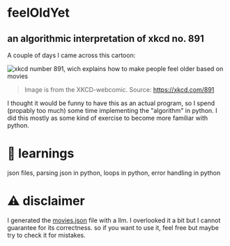 # feelOldYet
## an algorithmic interpretation of xkcd no. 891

A couple of days I came across this cartoon:

![xkcd number 891, wich explains how to make people feel older based on movies](https://imgs.xkcd.com/comics/movie_ages.png)
> Image is from the XKCD-webcomic. Source: https://xkcd.com/891

I thought it would be funny to have this as an actual program, so I spend (propably too much) some time implementing the "algorithm" in python. I did this mostly as some kind of exercise to become more familiar with python.

# 📒 learnings

json files, parsing json in python, loops in python, error handling in python

# ⚠️ disclaimer
I generated the [movies.json](movies.json) file with a llm. I overlooked it a bit but I cannot guarantee for its correctness. so if you want to use it, feel free but maybe try to check it for mistakes.
